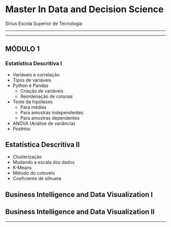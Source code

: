 # Master In Data and Decision Science
Sirius Escola Superior de Tecnologia

___
___

## MÓDULO 1

### Estatística Descritiva I
- Variáveis e correlação
- Tipos de variáveis
- Python e Pandas
  - Criação de variáveis 
  - Reordenação de colunas
- Teste de hipóteses
  - Para médias
  - Para amostras independentes
  - Para amostras dependentes
- ANOVA (Análise de variância)
- PostHoc

## Estatística Descritiva II
- Clusterização
- Mudando a escala dos dados
- K-Means
- Método do cotovelo
- Coeficiente de silhueta

## Business Intelligence and Data Visualization I

## Business Intelligence and Data Visualization II

___

